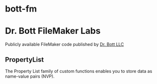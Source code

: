 bott-fm
=======

# Dr. Bott FileMaker Labs

Publicly available FileMaker code published by
[Dr. Bott LLC](http://www.drbott.net)

## PropertyList

The Property List family of custom functions enables you to store data as
name-value pairs (NVP).